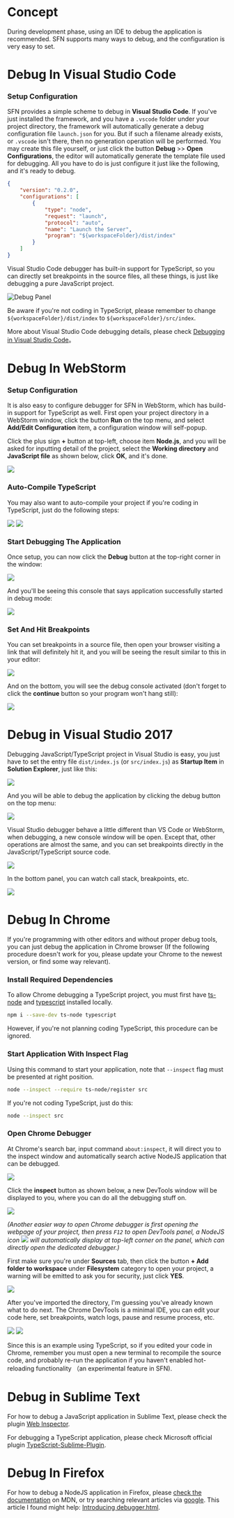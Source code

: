 <!-- title: Debug In IDE; order: 7.1 -->

# Concept

During development phase, using an IDE to debug the application is recommended.
SFN supports many ways to debug, and the configuration is very easy to set.

# Debug In Visual Studio Code

### Setup Configuration

SFN provides a simple scheme to debug in **Visual Studio Code**. If you've just 
installed the framework, and you have a `.vscode` folder under your project 
directory, the framework will automatically generate a debug configuration file 
`launch.json` for you. But if such a filename already exists, or `.vscode` isn't
there, then no generation operation will be performed. You may create this file 
yourself, or just click the button **Debug** >> **Open Configurations**, the 
editor will automatically generate the template file used for debugging. All you
have to do is just configure it just like the following, and it's ready to debug.

```json
{
    "version": "0.2.0",
    "configurations": [
        {
            "type": "node",
            "request": "launch",
            "protocol": "auto",
            "name": "Launch the Server",
            "program": "${workspaceFolder}/dist/index"
        }
    ]
}
```

Visual Studio Code debugger has built-in support for TypeScript, so you can 
directly set breakpoints in the source files, all these things, is just like 
debugging a pure JavaScript project.

<img src="/images/vscode-debug.png" alt="Debug Panel" title="Debug Panel" width="auto" />

Be aware if you're not coding in TypeScript, please remember to change 
`${workspaceFolder}/dist/index` to `${workspaceFolder}/src/index`.

More about Visual Studio Code debugging details, please check
[Debugging in Visual Studio Code](https://code.visualstudio.com/docs/editor/debugging)。

# Debug In WebStorm

### Setup Configuration

It is also easy to configure debugger for SFN in WebStorm, which has build-in 
support for TypeScript as well. First open your project directory in a WebStorm 
window, click the button **Run** on the top menu, and select 
**Add/Edit Configuration** item, a configuration window will self-popup.

Click the plus sign **+** button at top-left, choose item **Node.js**, and you will be 
asked for inputting detail of the project, select the **Working directory**
and **JavaScript file** as shown below, click **OK**, and it's done.

<img src="/images/webstorm-debug.png"/>

### Auto-Compile TypeScript

You may also want to auto-compile your project if you're coding in TypeScript, 
just do the following steps:

<img src="/images/webstorm-debug-compile.png" style="display:inline-block;vertical-align:top"/>

<img src="/images/webstorm-debug-compile2.png" style="display:inline-block;vertical-align:top"/>

### Start Debugging The Application

Once setup, you can now click the **Debug** button at the top-right corner in 
the window:

<img src="/images/webstorm-debug2.png"/>

And you'll be seeing this console that says application successfully started in 
debug mode:

<img src="/images/webstorm-debug3.png"/>

### Set And Hit Breakpoints

You can set breakpoints in a source file, then open your browser visiting a link
that will definitely hit it, and you will be seeing the result similar to this 
in your editor:

<img src="/images/webstorm-debug4.png"/>

And on the bottom, you will see the debug console activated (don't forget to 
click the **continue** button so your program won't hang still):

<img src="/images/webstorm-debug5.png"/>

# Debug in Visual Studio 2017

Debugging JavaScript/TypeScript project in Visual Studio is easy, you just have 
to set the entry file `dist/index.js` (or `src/index.js`) as **Startup Item** in
**Solution Explorer**, just like this:

<img src="/images/vs-debug.png"/>

And you will be able to debug the application by clicking the debug button on 
the top menu:

<img src="/images/vs-debug-button.png"/>

Visual Studio debugger behave a little different than VS Code or WebStorm, when
debugging, a new console window will be open. Except that, other operations are 
almost the same, and you can set breakpoints directly in the 
JavaScript/TypeScript source code.

<img src="/images/vs-debug2.png"/>

In the bottom panel, you can watch call stack, breakpoints, etc.

<img src="/images/vs-debug3.png"/>

# Debug In Chrome

If you're programming with other editors and without proper debug tools, you can 
just debug the application in Chrome browser (If the following procedure 
doesn't work for you, please update your Chrome to the newest version, or find 
some way relevant).

### Install Required Dependencies

To allow Chrome debugging a TypeScript project, you must first have 
[ts-node](https://github.com/TypeStrong/ts-node) and 
[typescript](https://github.com/Microsoft/TypeScript) installed locally.

```sh
npm i --save-dev ts-node typescript
```

However, if you're not planning coding TypeScript, this procedure can be ignored.

### Start Application With Inspect Flag

Using this command to start your application, note that `--inspect` flag must be
presented at right position.

```sh
node --inspect --require ts-node/register src
```

If you're not coding TypeScript, just do this:

```sh
node --inspect src
```

### Open Chrome Debugger

At Chrome's search bar, input command `about:inspect`, it will direct you to the
inspect window and automatically search active NodeJS application that can be 
debugged.

<img src="/images/chrome-search-bar.png"/>

Click the **inspect** button as shown below, a new DevTools window will be 
displayed to you, where you can do all the debugging stuff on.

<img src="/images/active-node-app.png"/>

*(Another easier way to open Chrome debugger is first opening the webpage of*
*your project, then press `F12` to open DevTools panel, a NodeJS icon*
*<img src="/images/chrome-node-debug.png" style="display:inline"/> will*
*automatically display at top-left corner on the panel, which can directly open*
*the dedicated debugger.)*

First make sure you're under **Sources** tab, then click the button 
**+ Add folder to workspace** under **Filesystem** category to open your project,
a warning will be emitted to ask you for security, just click **YES**.

<img src="/images/inspect-panel.png"/>

After you've imported the directory, I'm guessing you've already known what to 
do next. The Chrome DevTools is a minimal IDE, you can edit your code here, set 
breakpoints, watch logs, pause and resume process, etc.

<img src="/images/inspect-panel2.png"/>

<img src="/images/inspect-panel3.png"/>

Since this is an example using TypeScript, so if you edited your code in Chrome,
remember you must open a new terminal to recompile the source code, and probably
re-run the application if you haven't enabled hot-reloading functionality （an 
experimental feature in SFN).

# Debug in Sublime Text

For how to debug a JavaScript application in Sublime Text, please check the 
plugin [Web Inspector](https://packagecontrol.io/packages/Web%20Inspector).

For debugging a TypeScript application, please check Microsoft official plugin 
[TypeScript-Sublime-Plugin](https://github.com/Microsoft/TypeScript-Sublime-Plugin).

# Debug In Firefox

For how to debug a NodeJS application in Firefox, please 
[check the documentation](https://developer.mozilla.org/en-US/docs/Tools/Debugger)
on MDN, or try searching relevant articles via [google](https://google.com). 
This article I found might help: 
[Introducing debugger.html](https://hacks.mozilla.org/2016/09/introducing-debugger-html/).
